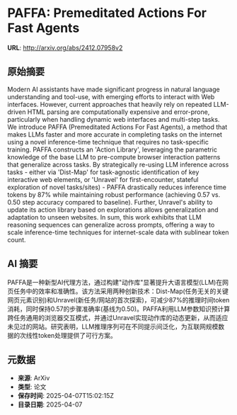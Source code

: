 # PAFFA: Premeditated Actions For Fast Agents

**URL**: http://arxiv.org/abs/2412.07958v2

## 原始摘要

Modern AI assistants have made significant progress in natural language
understanding and tool-use, with emerging efforts to interact with Web
interfaces. However, current approaches that heavily rely on repeated
LLM-driven HTML parsing are computationally expensive and error-prone,
particularly when handling dynamic web interfaces and multi-step tasks. We
introduce PAFFA (Premeditated Actions For Fast Agents), a method that makes
LLMs faster and more accurate in completing tasks on the internet using a novel
inference-time technique that requires no task-specific training. PAFFA
constructs an 'Action Library', leveraging the parametric knowledge of the base
LLM to pre-compute browser interaction patterns that generalize across tasks.
By strategically re-using LLM inference across tasks - either via 'Dist-Map'
for task-agnostic identification of key interactive web elements, or 'Unravel'
for first-encounter, stateful exploration of novel tasks/sites) - PAFFA
drastically reduces inference time tokens by 87% while maintaining robust
performance (achieving 0.57 vs. 0.50 step accuracy compared to baseline).
Further, Unravel's ability to update its action library based on explorations
allows generalization and adaptation to unseen websites. In sum, this work
exhibits that LLM reasoning sequences can generalize across prompts, offering a
way to scale inference-time techniques for internet-scale data with sublinear
token count.


## AI 摘要

PAFFA是一种新型AI代理方法，通过构建"动作库"显著提升大语言模型(LLM)在网页任务中的效率和准确性。该方法采用两种创新技术：Dist-Map(任务无关的关键网页元素识别)和Unravel(新任务/网站的首次探索)，可减少87%的推理时间token消耗，同时保持0.57的步骤准确率(基线为0.50)。PAFFA利用LLM参数知识预计算跨任务通用的浏览器交互模式，并通过Unravel实现动作库的动态更新，从而适应未见过的网站。研究表明，LLM推理序列可在不同提示间泛化，为互联网规模数据的次线性token处理提供了可行方案。

## 元数据

- **来源**: ArXiv
- **类型**: 论文
- **保存时间**: 2025-04-07T15:02:15Z
- **目录日期**: 2025-04-07
